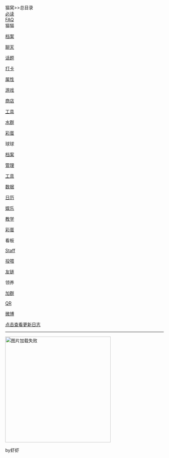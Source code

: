 <div class="title">
<span class="title">猫窝>>总目录</span>
<br>
<div class="dropdown">
<a href="猫窝首页.md"><span class="menu">必读</span></a>
  </div>
  <div class="dropdown">
<a href="常见问题管理方针.md"><span class="menu">FAQ</span></a>  
</div>
<div class="dropdown">
<span class="menu">猫猫</span>
  <div class="dropdown-content">
    <a class="link" href="猫猫档案.md"><p class="menu">档案</p></a>
    <a class="link" href="AI聊天.md"><p class="menu">聊天</p></a>
    <a class="link" href="话题.md"><p class="menu">话题</p></a>
    <a class="link" href="个性打卡.md"><p class="menu">打卡</p></a>
    <a class="link" href="属性养成.md"><p class="menu">属性</p></a>
    <a class="link" href="小游戏.md"><p class="menu">游戏</p></a>
    <a class="link" href="商城道具.md"><p class="menu">商店</p></a>
    <a class="link" href="便利功能.md"><p class="menu">工具</p></a>
    <a class="link" href="群内娱乐.md"><p class="menu">水群</p></a>
    <a class="link" href="隐藏指令.md"><p class="menu">彩蛋</p></a>
  </div>
  </div>
<div class="dropdown">
  <span class="menu">球球</span>
  <div class="dropdown-content">
    <a class="link" href="球球档案.md"><p class="menu">档案</p></a>
    <a class="link" href="管理系统.md"><p class="menu">管理</p></a>
    <a class="link" href="辅助系统.md"><p class="menu">工具</p></a>
    <a class="link" href="数据库系统.md"><p class="menu">数据</p></a>
    <a class="link" href="日历系统.md"><p class="menu">日历</p></a>
    <a class="link" href="娱乐系统.md"><p class="menu">娱乐</p></a>
    <a class="link" href="导入系统.md"><p class="menu">教学</p></a>
    <a class="link" href="隐藏系统.md"><p class="menu">彩蛋</p></a>
  </div>
</div>
<div class="dropdown">
  <span class="menu">看板</span>
  <div class="dropdown-content">
    <a class="link" href="制作人员.md"><p class="menu">Staff</p></a>
    <a class="link" href="投喂.md"><p class="menu">投喂</p></a>
    <a class="link" href="友情链接.md"><p class="menu">友链</p></a>
  </div>
</div>
<div class="dropdown">
<span class="menu">领养</span>
  <div class="dropdown-content">
    <a class="link" href="https://qm.qq.com/cgi-bin/qm/qr?k=BqrQGTYAgg2RWsg5UZY98gi-PmhOINQL&amp;jump_from=webapi"><p class="menu">加群</p></a>
    <a class="link" href="https://i.gyazo.com/a58fa55cc10e5ce476a0fc188dc4f6ee.jpg"><p class="menu">QR</p></a>
    <a class="link" href="https://weibo.com/u/7487554900"><p class="menu">微博</p></a>
  </div>
  </div>
  </div>
<div class="line">
<a href="猫窝更新.md"><span class="update">点击查看更新日志</span></a>

*****
<div class="tag">
<img src="https://i.gyazo.com/7491d933ee1b2a925c5408998da9f9e4.gif" alt="图片加载失败" width="335">
  <div class="tag-content"><p class="tag">by虾虾</p></div>
  </div>
</div>
<div class="bg">
</div>
